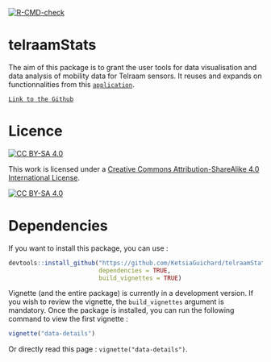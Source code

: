 <!-- badges: start -->

[![R-CMD-check](https://github.com/agistaterre/telraamStats/actions/workflows/R-CMD-check.yaml/badge.svg)](https://github.com/agistaterre/telraamStats/actions/workflows/R-CMD-check.yaml) <!-- badges: end -->

# telraamStats

The aim of this package is to grant the user tools for data visualisation and data analysis of mobility data for Telraam sensors. It reuses and expands on functionnalities from this [`application`](https://agistaterre.shinyapps.io/mov-around/).

[`Link to the Github`](https://github.com/agistaterre/mov-around)

# Licence

[![CC BY-SA 4.0](https://img.shields.io/badge/License-CC%20BY--SA%204.0-lightgrey.svg)](http://creativecommons.org/licenses/by-sa/4.0/)

This work is licensed under a [Creative Commons Attribution-ShareAlike 4.0 International License](http://creativecommons.org/licenses/by-sa/4.0/).

[![CC BY-SA 4.0](https://licensebuttons.net/l/by-sa/4.0/88x31.png)](http://creativecommons.org/licenses/by-sa/4.0/)

# Dependencies

If you want to install this package, you can use :

``` r
devtools::install_github("https://github.com/KetsiaGuichard/telraamStats",
                         dependencies = TRUE, 
                         build_vignettes = TRUE)
```

Vignette (and the entire package) is currently in a development version. If you wish to review the vignette, the `build_vignettes` argument is mandatory. Once the package is installed, you can run the following command to view the first vignette :

``` r
vignette("data-details")
```

Or directly read this page : `vignette("data-details")`.
